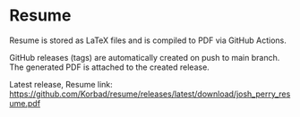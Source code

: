 # Resume

Resume is stored as LaTeX files and is compiled to PDF via GitHub Actions.

GitHub releases (tags) are automatically created on push to main branch. The generated PDF is attached to the created release.

Latest release, Resume link: https://github.com/Korbad/resume/releases/latest/download/josh_perry_resume.pdf
